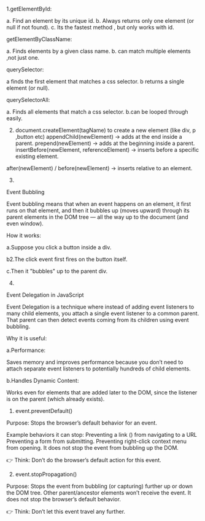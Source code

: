 1.getElementById:

a. Find an element by its unique id.
b. Always returns only one element (or null if not found).
c. Its the fastest method , but only works with id.

getElementByClassName:

a. Finds elements by a given class name.
b. can match multiple elements ,not just one.

querySelector:

a finds the first element that matches a css selector.
b returns a single element (or null).

querySelectorAll:

a. Finds all elements that match a css selector.
b.can be looped through easily.

2. document.createElement(tagName) to create a new element (like div, p ,button etc)
appendChild(newElement) → adds at the end inside a parent.
prepend(newElement) → adds at the beginning inside a parent.
insertBefore(newElement, referenceElement) → inserts before a specific existing element.

after(newElement) / before(newElement) → inserts relative to an element.

3. 
Event Bubbling 

Event bubbling means that when an event happens on an element, it first runs on that element, and then it bubbles up (moves upward) through its parent elements in the DOM tree — all the way up to the document (and even window).

How it works:

a.Suppose you click a button inside a div.

b2.The click event first fires on the button itself.

c.Then it "bubbles" up to the parent div.

4.
Event Delegation in JavaScript

Event Delegation is a technique where instead of adding event listeners to many child elements, you attach a single event listener to a common parent.
That parent can then detect events coming from its children using event bubbling.

Why it is useful:

a.Performance:

Saves memory and improves performance because you don’t need to attach separate event listeners to potentially hundreds of child elements.

b.Handles Dynamic Content:

Works even for elements that are added later to the DOM, since the listener is on the parent (which already exists).

1. event.preventDefault()

Purpose: Stops the browser’s default behavior for an event.

Example behaviors it can stop:
Preventing a link (<a>) from navigating to a URL
Preventing a form from submitting.
Preventing right-click context menu from opening.
It does not stop the event from bubbling up the DOM.

👉 Think: Don’t do the browser’s default action for this event.

2. event.stopPropagation()

Purpose: Stops the event from bubbling (or capturing) further up or down the DOM tree.
Other parent/ancestor elements won’t receive the event.
It does not stop the browser’s default behavior.

👉 Think: Don’t let this event travel any further.